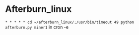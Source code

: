 # Afterburn_linux
`* * * * * cd ~/afterburn_linux/;/usr/bin/timeout 49 python afterburn.py miner1` in cron -e
